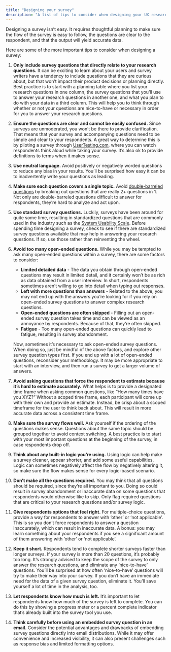 ```yaml
---
title: "Designing your survey"
description: "A list of tips to consider when designing your UX research survey."
---
```


Designing a survey isn’t easy.  It requires thoughtful planning to make sure the flow of the survey is easy to follow, the questions are clear to the respondent, and that the output will yield accurate data.

Here are some of the more important tips to consider when designing a survey:

1. **Only include survey questions that directly relate to your research questions.** It can be exciting to learn about your users and survey writers have a tendency to include questions that they are curious about, but that won’t impact their product decisions or planning directly. Best practice is to start with a planning table where you list your research questions in one column, the survey questions that you’ll use to answer your research questions in another one, and what you plan to do with your data in a third column. This will help you to think through whether or not your questions are nice-to-have or necessary in order for you to answer your research questions.
1. **Ensure the questions are clear and cannot be easily confused.** Since surveys are unmoderated, you won’t be there to provide clarification.  That means that your survey and accompanying questions need to be simple and clear to your respondents.  A great way to determine this is by piloting a survey through [UserTesting.com](/handbook/product/ux/ux-research/unmoderated-testing/), where you can watch respondents think aloud while taking your survey. It’s also ok to provide definitions to terms when it makes sense.
1. **Use neutral language.** Avoid positively or negatively worded questions to reduce any bias in your results. You’ll be surprised how easy it can be to inadvertently write your questions as leading.
1. **Make sure each question covers a single topic.** Avoid [double-barreled questions](https://www.qualtrics.com/experience-management/research/double-barreled-question/) by breaking out questions that are really 2+ questions in 1. Not only are double-barreled questions difficult to answer for respondents, they’re hard to analyze and act upon.
1. **Use standard survey questions.** Luckily, surveys have been around for quite some time, resulting in standardized questions that are commonly used in the industry such as the [System Usability Scale](/handbook/product/ux/performance-indicators/system-usability-scale/). Before spending time designing a survey, check to see if there are standardized survey questions available that may help in answering your research questions. If so, use those rather than reinventing the wheel.
1. **Avoid too many open-ended questions.** While you may be tempted to ask many open-ended questions within a survey, there are some factors to consider:
     - **Limited detailed data** - The data you obtain through open-ended questions may result in limited detail, and it certainly won’t be as rich as data obtained from a user interview. In short, respondents sometimes aren’t willing to go into detail when typing out responses.
     - **Left with more questions than answers** - Related to the above, you may not end up with the answers you’re looking for if you rely on open-ended survey questions to answer complex research questions.
     - **Open-ended questions are often skipped** - Filling out an open-ended survey question takes time and can be viewed as an annoyance by respondents. Because of that, they’re often skipped.
     - **Fatigue** - Too many open-ended questions can quickly lead to fatigue, resulting in survey abandonment.

     Now, sometimes it’s necessary to ask open-ended survey questions.  When doing so, just be mindful of the above factors, and explore other survey question types first. If you end up with a lot of open-ended questions, reconsider your methodology. It may be more appropriate to start with an interview, and then run a survey to get a larger volume of answers.

1. **Avoid asking questions that force the respondent to estimate because it’s hard to estimate accurately.** What helps is to provide a designated time frame when asking common questions, like “How many times have you XYZ?” Without a scoped time frame, each participant will come up with their own and provide an estimate.  Instead, be crisp about a scoped timeframe for the user to think back about.  This will result in more accurate data across a consistent time frame.
1. **Make sure the survey flows well.** Ask yourself if the ordering of the questions makes sense.  Questions about the same topic should be grouped together to avoid context switching. A best practice is to start with your most important questions at the beginning of the survey, in case respondents drop off.
1. **Think about any built-in logic you’re using.** Using logic can help make a survey cleaner, appear shorter, and add some useful capabilities. Logic can sometimes negatively affect the flow by negatively altering it, so make sure the flow makes sense for every logic-based scenario.
1. **Don’t make all the questions required.** You may think that all questions should be required, since they’re all important to you.  Doing so could result in survey abandonment or inaccurate data on some questions that respondents would otherwise like to skip. Only flag required questions that are critical to your research questions and/or survey logic.
1. **Give respondents options that feel right.** For multiple-choice questions, provide a way for respondents to answer with ‘other’ or ‘not applicable’.  This is so you don’t force respondents to answer a question inaccurately, which can result in inaccurate data.  A bonus: you may learn something about your respondents if you see a significant amount of them answering with ‘other’ or ‘not applicable’.
1. **Keep it short.** Respondents tend to complete shorter surveys faster than longer surveys. If your survey is more than 20 questions, it’s probably too long. It’s strongly advised to keep the scope of the survey to only answer the research questions, and eliminate any ‘nice-to-have’ questions. You’ll be surprised at how often ‘nice-to-have’ questions will try to make their way into your survey.  If you don’t have an immediate need for the data of a given survey question, eliminate it. You’ll save yourself a lot of time in the analysis, too.
1. **Let respondents know how much is left.** It’s important to let respondents know how much of the survey is left to complete. You can do this by showing a progress meter or a percent complete indicator that’s already built into the survey tool you use.
1. **Think carefully before using an embedded survey question in an email.** Consider the potential advantages and drawbacks of embedding survey questions directly into email distributions. While it may offer convenience and increased visibility, it can also present challenges such as response bias and limited formatting options. 
